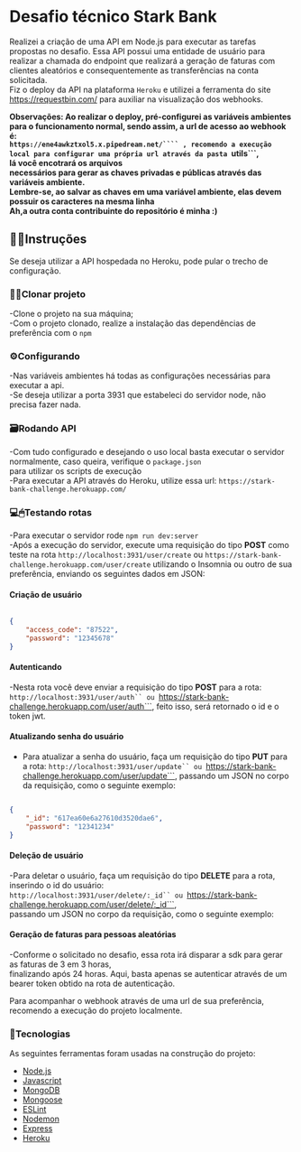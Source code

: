 # Desafio técnico Stark Bank

Realizei a criação de uma API em Node.js para executar as tarefas propostas no desafio. Essa API possui uma entidade de usuário para <br> 
realizar a chamada do endpoint que realizará a geração de faturas com clientes aleatórios e consequentemente as transferências na conta solicitada. <br>
Fiz o deploy da API na plataforma ```Heroku``` e utilizei a ferramenta do site https://requestbin.com/ para auxiliar na visualização dos webhooks. <br>

**Observações:
Ao realizar o deploy, pré-configurei as variáveis ambientes para o funcionamento normal, sendo assim, a url de acesso ao webhook é: <br> ```https://ene4awkztxol5.x.pipedream.net/```` , recomendo a execução local para configurar uma própria url através da pasta ```utils```, <br>
lá você encotrará os arquivos <br> necessários para gerar as chaves privadas e públicas através das variáveis ambiente. <br>
Lembre-se, ao salvar as chaves em uma variável ambiente, elas devem possuir os caracteres na mesma linha
<br>
Ah,a outra conta contribuinte do repositório é minha :)**


## 👨‍🏫Instruções
Se deseja utilizar a API hospedada no Heroku, pode pular o trecho de configuração.<br>

### 👨‍💻Clonar projeto

-Clone o projeto na sua máquina; <br>
-Com o projeto clonado, realize a instalação das dependências de preferência com o ```npm```<br>

### ⚙Configurando 

-Nas variáveis ambientes há todas as configurações necessárias para executar a api.<br>
-Se deseja utilizar a porta 3931 que estabeleci do servidor node, não precisa fazer nada.<br>

### 🗃Rodando API

-Com tudo configurado e desejando o uso local basta executar o servidor normalmente, caso queira, verifique o ```package.json``` <br>
para utilizar os scripts de execução<br>
-Para executar a API através do Heroku, utilize essa url: ```https://stark-bank-challenge.herokuapp.com/``` <br>

### 💻🖱Testando rotas
-Para executar o servidor rode ```npm run dev:server```<br>
-Após a execução do servidor, execute uma requisição do tipo **POST** como teste na rota ```http://localhost:3931/user/create``` ou 
```https://stark-bank-challenge.herokuapp.com/user/create``` utilizando o Insomnia ou outro de sua preferência, enviando os seguintes dados em JSON:<br>

#### Criação de usuário

```JSON

{
	"access_code": "87522",
	"password": "12345678"
}

```


#### Autenticando
-Nesta rota você deve enviar a requisição do tipo **POST** para a rota: <br>
```http://localhost:3931/user/auth`` ou ```https://stark-bank-challenge.herokuapp.com/user/auth```, feito isso, será retornado o id e o token jwt.<br>

#### Atualizando senha do usuário

- Para atualizar a senha do usuário, faça um requisição do tipo **PUT** para a rota: ```http://localhost:3931/user/update`` ou ```https://stark-bank-challenge.herokuapp.com/user/update```, passando um JSON no corpo da requisição, como o seguinte exemplo: 


```JSON

{
	"_id": "617ea60e6a27610d3520dae6",
	"password": "12341234"
}

```

#### Deleção de usuário
-Para deletar o usuário, faça um requisição do tipo **DELETE** para a rota, inserindo o id do usuário: <br>
```http://localhost:3931/user/delete/:_id`` ou ```https://stark-bank-challenge.herokuapp.com/user/delete/:_id```, <br>
passando um JSON no corpo da requisição, como o seguinte exemplo: 

#### Geração de faturas para pessoas aleatórias
-Conforme o solicitado no desafio, essa rota irá disparar a sdk para gerar as faturas de 3 em 3 horas, <br>
finalizando após 24 horas. Aqui, basta apenas se autenticar através de um bearer token obtido na rota de autenticação.<br>

Para acompanhar o webhook através de uma url de sua preferência, recomendo a execução do projeto localmente. <br>



### 🔗Tecnologias

As seguintes ferramentas foram usadas na construção do projeto:<br>

- [Node.js](https://nodejs.org/en/)
- [Javascript](https://www.javascript.com/)
- [MongoDB](https://www.mongodb.com/pt-br)
- [Mongoose](https://mongoosejs.com/)
- [ESLint](https://eslint.org/)
- [Nodemon](https://nodemon.io/)
- [Express](https://expressjs.com/pt-br/)
- [Heroku](https://www.heroku.com/)

